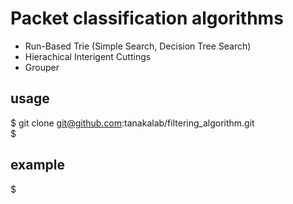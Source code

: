 # Packet classification algorithms
 * Run-Based Trie (Simple Search, Decision Tree Search) 
 * Hierachical Interigent Cuttings 
 * Grouper

## usage
$ git clone git@github.com:tanakalab/filtering_algorithm.git  
$

## example 
$
